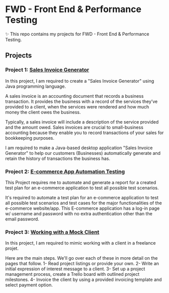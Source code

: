 # FWD - Front End & Performance Testing

✨ This repo contains my projects for FWD - Front End & Performance Testing. 

## Projects
### Project 1: [Sales Invoice Generator](/SalesInvoiceGenerator)
In this project, I am required to create a "Sales Invoice Generator" using Java programming language.

A sales invoice is an accounting document that records a business transaction. It provides the business with a record of the services they’ve provided to a client, when the services were rendered and how much money the client owes the business.

Typically, a sales invoice will include a description of the service provided and the amount owed. Sales invoices are crucial to small-business accounting because they enable you to record transactions of your sales for bookkeeping purposes.

I am required to make a Java-based desktop application "Sales Invoice Generator" to help our customers (Businesses) automatically generate and retain the history of transactions the business has.

### Project 2: [E-commerce App Automation Testing](/E-CommerceAppAutomationTesting)
This Project requires me to automate and generate a report for a created test plan for an e-commerce application to test all possible test scenarios.

It's required to automate a test plan for an e-commerce application to test all possible test scenarios and test cases for the major functionalities of the e-commerce website/app. This E-commerce application has a log-in page w/ username and password with no extra authentication other than the email password.

### Project 3: [Working with a Mock Client](/WorkingWithMockClient)
In this project, I am required to mimic working with a client in a freelance projet.

Here are the main steps. We'll go over each of these in more detail on the pages that follow.
1- Read project listings or provide your own.
2- Write an initial expression of interest message to a client.
3- Set up a project management process, create a Trello board with outlined project milestones.
4- Invoice the client by using a provided invoicing template and select payment option.
